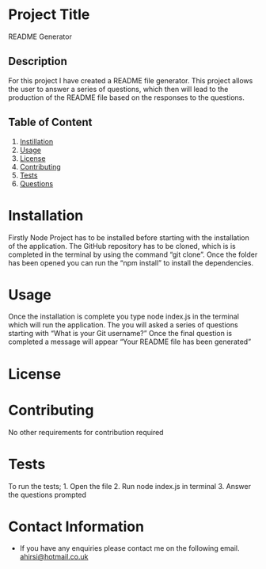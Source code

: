 
  # Project Title
 README Generator 

  ## Description
 For this project I have created a README file generator. This project allows the user to answer a series of questions, which then will lead to the production of the README file based on the responses to the questions.  

  ## Table of Content
  1. [Instillation](#installation)
  2. [Usage](#usage)
  3. [License](license)
  4. [Contributing](#contributing)
  5. [Tests](#tests)
  6. [Questions](#questions)

  # Installation
  Firstly Node Project has to be installed before starting with the installation of the application. The GitHub repository has to be cloned, which is is completed in the terminal by using the command “git clone”. Once the folder has been opened you can run the “npm install” to install the dependencies. 

  # Usage
 Once the installation is complete you type node index.js in the terminal which will run the application. The you will asked a series of questions starting with “What is your Git username?”
 Once the final question is completed a message will appear “Your README file has been generated”


  # License


  # Contributing
  No other requirements for contribution required

  # Tests
  To run the tests;
      1. Open the file
      2. Run node index.js in terminal 
      3. Answer the questions prompted

  # Contact Information
  * If you have any enquiries please contact me on the following email.
  ahirsi@hotmail.co.uk
  